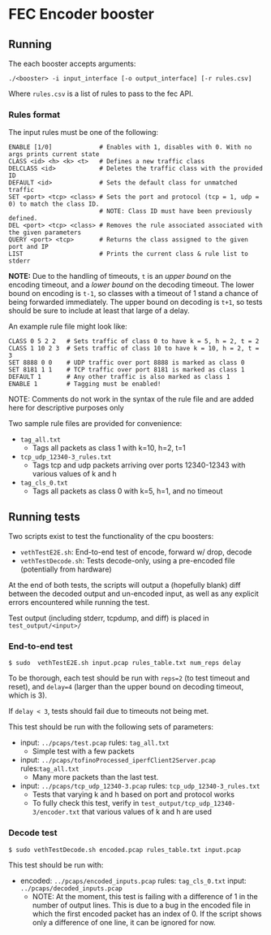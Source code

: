 # FEC Encoder booster

## Running

The each booster accepts arguments:

```
./<booster> -i input_interface [-o output_interface] [-r rules.csv]
```
Where `rules.csv` is a list of rules to pass to the fec API.

### Rules format

The input rules must be one of the following:

```shell
ENABLE [1/0]             # Enables with 1, disables with 0. With no args prints current state
CLASS <id> <h> <k> <t>   # Defines a new traffic class
DELCLASS <id>            # Deletes the traffic class with the provided ID
DEFAULT <id>             # Sets the default class for unmatched traffic
SET <port> <tcp> <class> # Sets the port and protocol (tcp = 1, udp = 0) to match the class ID.
                         # NOTE: Class ID must have been previously defined.
DEL <port> <tcp> <class> # Removes the rule associated associated with the given parameters
QUERY <port> <tcp>       # Returns the class assigned to the given port and IP
LIST                     # Prints the current class & rule list to stderr
```
**NOTE:** Due to the handling of timeouts, `t` is an *upper bound* on the encoding timeout,
and a *lower bound* on the decoding timeout.
The lower bound on encoding is `t-1`, so classes with a timeout of 1 stand a chance of being
forwarded immediately.
The upper bound on decoding is `t+1`, so tests should be sure to include at least that
large of a delay.

An example rule file might look like:
```
CLASS 0 5 2 2   # Sets traffic of class 0 to have k = 5, h = 2, t = 2
CLASS 1 10 2 3  # Sets traffic of class 10 to have k = 10, h = 2, t = 3
SET 8888 0 0    # UDP traffic over port 8888 is marked as class 0
SET 8181 1 1    # TCP traffic over port 8181 is marked as class 1
DEFAULT 1       # Any other traffic is also marked as class 1
ENABLE 1        # Tagging must be enabled!
```
NOTE: Comments do not work in the syntax of the rule file and are added here
for descriptive purposes only

Two sample rule files are provided for convenience:
* `tag_all.txt`
  * Tags all packets as class 1 with  k=10, h=2, t=1
* `tcp_udp_12340-3_rules.txt`
  * Tags tcp and udp packets arriving over ports 12340-12343 with
various values of k and h
* `tag_cls_0.txt`
  * Tags all packets as class 0 with k=5, h=1, and no timeout

## Running tests

Two scripts exist to test the functionality of the cpu boosters:

* `vethTestE2E.sh`: End-to-end test of encode, forward w/ drop, decode
* `vethTestDecode.sh`: Tests decode-only, using a pre-encoded file (potentially from hardware)

At the end of both tests, the scripts will output a (hopefully blank) diff between
the decoded output and un-encoded input, as well as any explicit errors encountered
while running the test.

Test output (including stderr, tcpdump, and diff)  is placed in `test_output/<input>/`

### End-to-end test

```shell
$ sudo  vethTestE2E.sh input.pcap rules_table.txt num_reps delay
```

To be thorough, each test should be run with `reps=2` (to test timeout and reset),
and `delay=4` (larger than the upper bound on decoding timeout, which is 3).

If `delay < 3`, tests should fail due to timeouts not being met.

This test should be run with the following sets of parameters:

* input: `../pcaps/test.pcap` rules: `tag_all.txt`
  * Simple test with a few packets
* input: `../pcaps/tofinoProcessed_iperfClient2Server.pcap` rules:`tag_all.txt`
  * Many more packets than the last test.
* input: `../pcaps/tcp_udp_12340-3.pcap` rules: `tcp_udp_12340-3_rules.txt`
  * Tests that varying k and h based on port and protocol works
  * To fully check this test, verify in `test_output/tcp_udp_12340-3/encoder.txt`
    that various values of k and h are used

### Decode test

```shell
$ sudo vethTestDecode.sh encoded.pcap rules_table.txt input.pcap
```

This test should be run with:

* encoded: `../pcaps/encoded_inputs.pcap` rules: `tag_cls_0.txt` input: `../pcaps/decoded_inputs.pcap`
  * NOTE: At the moment, this test is failing with a difference of 1 in the number of output
    lines. This is due to a bug in the encoded file in which the first encoded packet
    has an index of 0. If the script shows only a difference of one line, it can be ignored
    for now.


